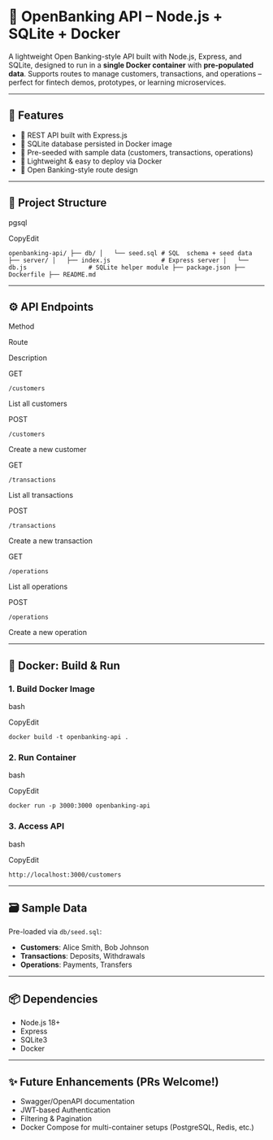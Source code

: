 # 🏦 OpenBanking API – Node.js + SQLite + Docker

A lightweight Open Banking-style API built with Node.js, Express, and SQLite, designed to run in a **single Docker container** with **pre-populated data**. Supports routes to manage customers, transactions, and operations – perfect for fintech demos, prototypes, or learning microservices.

----------

## 🚀 Features

-   🔹 REST API built with Express.js
-   🔹 SQLite database persisted in Docker image
-   🔹 Pre-seeded with sample data (customers, transactions, operations)
-   🔹 Lightweight & easy to deploy via Docker
-   🔹 Open Banking-style route design

----------

## 📂 Project Structure

pgsql

CopyEdit

`openbanking-api/
├── db/
│   └── seed.sql # SQL  schema + seed data
├── server/
│   ├── index.js              # Express server │   └── db.js                 # SQLite helper module
├── package.json
├── Dockerfile
├── README.md` 

----------

## ⚙️ API Endpoints

Method

Route

Description

GET

`/customers`

List all customers

POST

`/customers`

Create a new customer

GET

`/transactions`

List all transactions

POST

`/transactions`

Create a new transaction

GET

`/operations`

List all operations

POST

`/operations`

Create a new operation

----------

## 🐳 Docker: Build & Run

### 1. Build Docker Image

bash

CopyEdit

`docker build -t openbanking-api .` 

### 2. Run Container

bash

CopyEdit

`docker run -p 3000:3000 openbanking-api` 

### 3. Access API

bash

CopyEdit

`http://localhost:3000/customers` 

----------

## 🗃️ Sample Data

Pre-loaded via `db/seed.sql`:

-   **Customers**: Alice Smith, Bob Johnson
-   **Transactions**: Deposits, Withdrawals
-   **Operations**: Payments, Transfers

----------

## 📦 Dependencies

-   Node.js 18+
-   Express
-   SQLite3
-   Docker

----------

## ✨ Future Enhancements (PRs Welcome!)

-   Swagger/OpenAPI documentation
-   JWT-based Authentication
-   Filtering & Pagination
-   Docker Compose for multi-container setups (PostgreSQL, Redis, etc.)
